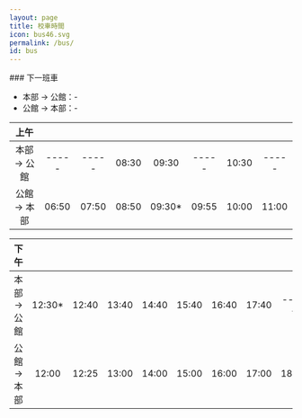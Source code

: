 ```yaml
---
layout: page
title: 校車時間
icon: bus46.svg
permalink: /bus/
id: bus
---
```


<div markdown="1">
### 下一班車

- 本部 → 公館：<span id="ben">-</time>
- 公館 → 本部：<span id="gung">-</span>

上午       |        |        |        |       |         |         |       |
:--------:|:------:|:------:|:------:|:------:|:------:|:-------:|:-------:|
本部 → 公館 | -----  | -----  | 08:30  | 09:30  | -----  | 10:30  | -----  |
公館 → 本部 | 06:50  | 07:50  | 08:50  | 09:30* | 09:55  | 10:00  | 11:00  |

下午       |        |        |        |       |         |         |         |       |
:--------:|:------:|:------:|:------:|:-----:|:-------:|:-------:|:-------:|:-----:|
本部 → 公館 | 12:30* | 12:40  | 13:40  | 14:40  | 15:40  | 16:40  | 17:40  | -----  |
公館 → 本部 | 12:00  | 12:25  | 13:00  | 14:00  | 15:00  | 16:00  | 17:00  | 18:00  |


<script type="text/javascript">

var today=new Date();

/*
if(today.getDay() === 6 || today.getDay() === 7) document.getElementsByClassName("next")[0].innerHTML = "<h3>假日不發車</h3>";
*/

var currentDateTime = today.getHours()+':'+today.getMinutes();
console.log(currentDateTime);

/* 本部 */
if (today.getHours() > 17 || (today.getHours() > 17 && today.getMinutes() > 30))
	document.getElementById("ben").innerHTML = "<b>本部末班車已過</b>";
else if( today.getHours() < 8)
	document.getElementById("ben").innerHTML = "7:30（約剩下" + ( 8 - today.getHours()) + "小時）";
else if ((today.getHours() == 8 && today.getMinutes() < 30) )
	document.getElementById("ben").innerHTML = "7:30（剩下" + (30 - today.getMinutes()) + "分鐘）";
else
	for (var i = 8; i < 17; i++)
		if ( today.getHours() === i && today.getMinutes() < 30 )
		{
			document.getElementById("ben").innerHTML = i + ":30（剩下" + (30 - today.getMinutes()) + "分鐘）";
			break;
		}
		else if( today.getHours() === i && today.getMinutes() >= 30)
		{
			document.getElementById("ben").innerHTML = (i+1) + ":30（剩下" + (90 - today.getMinutes()) + "分鐘）";
			break;
		}


		/* 公館 */
		if (today.getHours() > 18 || (today.getHours() > 18 && today.getMinutes() > 20))
			document.getElementById("gung").innerHTML = "<b>公館末班車已過</b>";
		else if( today.getHours() < 8)
			document.getElementById("gung").innerHTML = "7:45（約剩下" + ( 8 - today.getHours()) + "小時）";
		else if ((today.getHours() == 8 && today.getMinutes() < 45) )
			document.getElementById("gung").innerHTML = "7:45（剩下" + (45 - today.getMinutes()) + "分鐘）";
		else
			for (var i = 7; i < 17; i++)
				if ( today.getHours() === i && today.getMinutes() < 45 )
				{
					document.getElementById("gung").innerHTML = i + ":45（剩下" + (45 - today.getMinutes()) + "分鐘）";
					break;
				}
				else if( today.getHours() === i && today.getMinutes() >= 45)
				{
					document.getElementById("gung").innerHTML = (i+1) + ":45（剩下" + (105 - today.getMinutes()) + "分鐘）";
					break;
				}
</script>
